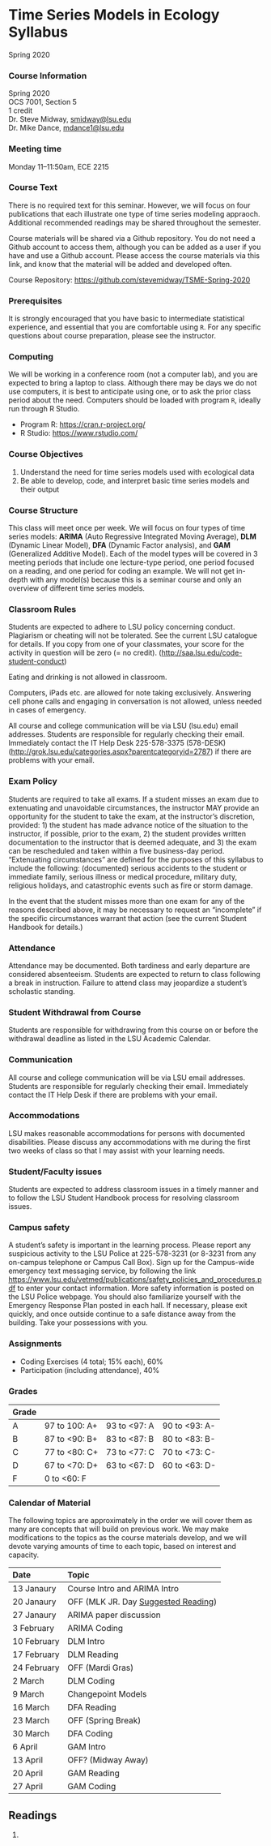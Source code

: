 Time Series Models in Ecology  
Syllabus
================
Spring 2020

### Course Information

Spring 2020  
OCS 7001, Section 5  
1 credit  
Dr. Steve Midway, <smidway@lsu.edu>  
Dr. Mike Dance, <mdance1@lsu.edu>

### Meeting time

Monday 11–11:50am, ECE 2215

### Course Text

There is no required text for this seminar. However, we will focus on
four publications that each illustrate one type of time series modeling
appraoch. Additional recommended readings may be shared throughout the
semester.

Course materials will be shared via a Github repository. You do not need
a Github account to access them, although you can be added as a user if
you have and use a Github account. Please access the course materials
via this link, and know that the material will be added and developed
often.

Course Repository: <https://github.com/stevemidway/TSME-Spring-2020>

### Prerequisites

It is strongly encouraged that you have basic to intermediate
statistical experience, and essential that you are comfortable using
`R`. For any specific questions about course preparation, please see the
instructor.

### Computing

We will be working in a conference room (not a computer lab), and you
are expected to bring a laptop to class. Although there may be days we
do not use computers, it is best to anticipate using one, or to ask the
prior class period about the need. Computers should be loaded with
program `R`, ideally run through R Studio.

  - Program R: <https://cran.r-project.org/>
  - R Studio: <https://www.rstudio.com/>

### Course Objectives

1.  Understand the need for time series models used with ecological data
2.  Be able to develop, code, and interpret basic time series models and
    their output

### Course Structure

This class will meet once per week. We will focus on four types of time
series models: **ARIMA** (Auto Regressive Integrated Moving Average),
**DLM** (Dynamic Linear Model), **DFA** (Dynamic Factor analysis), and
**GAM** (Generalized Additive Model). Each of the model types will be
covered in 3 meeting periods that include one lecture-type period, one
period focused on a reading, and one period for coding an example. We
will not get in-depth with any model(s) because this is a seminar course
and only an overview of different time series models.

### Classroom Rules

Students are expected to adhere to LSU policy concerning conduct.
Plagiarism or cheating will not be tolerated. See the current LSU
catalogue for details. If you copy from one of your classmates, your
score for the activity in question will be zero (= no credit).
(<http://saa.lsu.edu/code-student-conduct>)

Eating and drinking is not allowed in classroom.

Computers, iPads etc. are allowed for note taking exclusively. Answering
cell phone calls and engaging in conversation is not allowed, unless
needed in cases of emergency.

All course and college communication will be via LSU (lsu.edu) email
addresses. Students are responsible for regularly checking their email.
Immediately contact the IT Help Desk 225-578-3375 (578-DESK)
(<http://grok.lsu.edu/categories.aspx?parentcategoryid=2787>) if there
are problems with your email.

### Exam Policy

Students are required to take all exams. If a student misses an exam due
to extenuating and unavoidable circumstances, the instructor MAY provide
an opportunity for the student to take the exam, at the instructor’s
discretion, provided: 1) the student has made advance notice of the
situation to the instructor, if possible, prior to the exam, 2) the
student provides written documentation to the instructor that is deemed
adequate, and 3) the exam can be rescheduled and taken within a five
business-day period. “Extenuating circumstances” are defined for the
purposes of this syllabus to include the following: (documented) serious
accidents to the student or immediate family, serious illness or medical
procedure, military duty, religious holidays, and catastrophic events
such as fire or storm damage.

In the event that the student misses more than one exam for any of the
reasons described above, it may be necessary to request an “incomplete”
if the specific circumstances warrant that action (see the current
Student Handbook for details.)

### Attendance

Attendance may be documented. Both tardiness and early departure are
considered absenteeism. Students are expected to return to class
following a break in instruction. Failure to attend class may jeopardize
a student’s scholastic standing.

### Student Withdrawal from Course

Students are responsible for withdrawing from this course on or before
the withdrawal deadline as listed in the LSU Academic Calendar.

### Communication

All course and college communication will be via LSU email addresses.
Students are responsible for regularly checking their email. Immediately
contact the IT Help Desk if there are problems with your email.

### Accommodations

LSU makes reasonable accommodations for persons with documented
disabilities. Please discuss any accommodations with me during the first
two weeks of class so that I may assist with your learning needs.

### Student/Faculty issues

Students are expected to address classroom issues in a timely manner and
to follow the LSU Student Handbook process for resolving classroom
issues.

### Campus safety

A student’s safety is important in the learning process. Please report
any suspicious activity to the LSU Police at 225-578-3231 (or 8-3231
from any on-campus telephone or Campus Call Box). Sign up for the
Campus-wide emergency text messaging service, by following the link
<https://www.lsu.edu/vetmed/publications/safety_policies_and_procedures.pdf>
to enter your contact information. More safety information is posted on
the LSU Police webpage. You should also familiarize yourself with the
Emergency Response Plan posted in each hall. If necessary, please exit
quickly, and once outside continue to a safe distance away from the
building. Take your possessions with you.

### Assignments

  - Coding Exercises (4 total; 15% each), 60%
  - Participation (including attendance), 40%

### Grades

| Grade |                |               |                |
| :---- | -------------- | ------------- | -------------- |
| A     | 97 to 100: A+  | 93 to \<97: A | 90 to \<93: A- |
| B     | 87 to \<90: B+ | 83 to \<87: B | 80 to \<83: B- |
| C     | 77 to \<80: C+ | 73 to \<77: C | 70 to \<73: C- |
| D     | 67 to \<70: D+ | 63 to \<67: D | 60 to \<63: D- |
| F     | 0 to \<60: F   |               |                |

### Calendar of Material

The following topics are approximately in the order we will cover them
as many are concepts that will build on previous work. We may make
modifications to the topics as the course materials develop, and we will
devote varying amounts of time to each topic, based on interest and
capacity.

| Date        | Topic                                                                                                   |
| :---------- | :------------------------------------------------------------------------------------------------------ |
| 13 Janaury  | Course Intro and ARIMA Intro                                                                            |
| 20 Janaury  | OFF (MLK JR. Day [Suggested Reading](https://web.cn.edu/kwheeler/documents/Letter_Birmingham_Jail.pdf)) |
| 27 Janaury  | ARIMA paper discussion                                                                                  |
| 3 February  | ARIMA Coding                                                                                            |
| 10 February | DLM Intro                                                                                               |
| 17 February | DLM Reading                                                                                             |
| 24 February | OFF (Mardi Gras)                                                                                        |
| 2 March     | DLM Coding                                                                                              |
| 9 March     | Changepoint Models                                                                                      |
| 16 March    | DFA Reading                                                                                             |
| 23 March    | OFF (Spring Break)                                                                                      |
| 30 March    | DFA Coding                                                                                              |
| 6 April     | GAM Intro                                                                                               |
| 13 April    | OFF? (Midway Away)                                                                                      |
| 20 April    | GAM Reading                                                                                             |
| 27 April    | GAM Coding                                                                                              |

## Readings

1.
